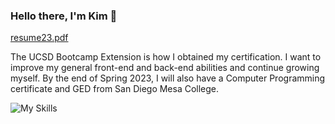 ### Hello there, I'm Kim 👋

[resume23.pdf](https://github.com/KimAH1999/KimAH1999/files/10855111/resume23.pdf "download")

The UCSD Bootcamp Extension is how I obtained my certification. I want to improve my general front-end and back-end abilities and continue growing myself. By the end of Spring 2023, I will also have a Computer Programming certificate and GED from San Diego Mesa College.


![My Skills](https://skillicons.dev/icons?i=java,js,py,c,cpp,html,css,react,nodejs,mongodb,express,bash,bootstrap,eclipse,git,heroku)

